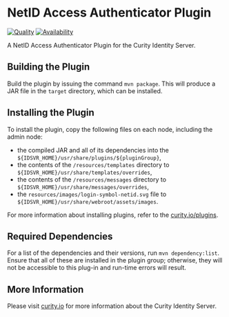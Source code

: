 # NetID Access Authenticator Plugin

[![Quality](https://img.shields.io/badge/quality-production-green)](https://curity.io/resources/code-examples/status/)
[![Availability](https://img.shields.io/badge/availability-binary-blue)](https://curity.io/resources/code-examples/status/)

A NetID Access Authenticator Plugin for the Curity Identity Server.

## Building the Plugin


Build the plugin by issuing the command `mvn package`. This will produce a JAR file in the `target` directory, which can be installed.

## Installing the Plugin

To install the plugin, copy the following files on each node, including the admin node:

- the compiled JAR and all of its dependencies into the `${IDSVR_HOME}/usr/share/plugins/${pluginGroup}`,
- the contents of the `/resources/templates` directory to `${IDSVR_HOME}/usr/share/templates/overrides`,
- the contents of the `/resources/messages` directory to `${IDSVR_HOME}/usr/share/messages/overrides`,
- the `resources/images/login-symbol-netid.svg` file to `${IDSVR_HOME}/usr/share/webroot/assets/images`.

For more information about installing plugins, refer to the [curity.io/plugins](https://support.curity.io/docs/latest/developer-guide/plugins/index.html#plugin-installation).

## Required Dependencies

For a list of the dependencies and their versions, run `mvn dependency:list`. Ensure that all of these are installed in the plugin group; otherwise, they will not be accessible to this plug-in and run-time errors will result.

## More Information

Please visit [curity.io](https://curity.io/) for more information about the Curity Identity Server.
